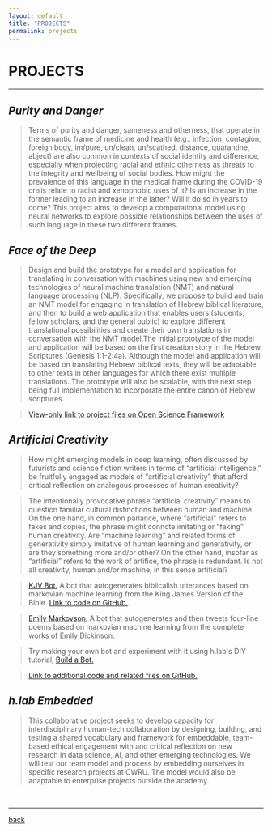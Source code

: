 ```yaml
---
layout: default
title: "PROJECTS"
permalink: projects
---   
```


# PROJECTS #  
  
---  
  
## *Purity and Danger* ##

> Terms of purity and danger, sameness and otherness, that operate in the semantic frame of medicine and health (e.g., infection, contagion, foreign body, im/pure, un/clean, un/scathed, distance, quarantine, abject) are also common in contexts of social identity and difference, especially when projecting racial and ethnic otherness as threats to the integrity and wellbeing of social bodies. How might the prevalence of this language in the medical frame during the COVID-19 crisis relate to racist and xenophobic uses of it? Is an increase in the former leading to an increase in the latter? Will it do so in years to come? This project aims to develop a computational model using neural networks to explore possible relationships between the uses of such language in these two different frames. 

## *Face of the Deep* ##

> Design and build the prototype for a model and application for translating in conversation with machines using new and emerging technologies of neural machine translation (NMT) and natural language processing (NLP). Specifically, we propose to build and train an NMT model for engaging in translation of  Hebrew biblical literature, and then to build a web application that enables users (students, fellow scholars, and the general public) to explore different translational possibilities and create their own translations in conversation with the NMT model.The initial prototype of the model and application will be based on the first creation story in the Hebrew Scriptures (Genesis 1:1-2:4a). Although the model and application will be based on translating Hebrew biblical texts, they will be adaptable to other texts in other languages for which there exist multiple translations. The prototype will also be scalable, with the next step being full implementation to incorporate the entire canon of Hebrew scriptures.  
  
> [View-only link to project files on Open Science Framework](https://osf.io/sgzq5/?view_only=a74accb836e0414b923fe8532b0e9a06)
 

## *Artificial Creativity* ##

> How might emerging models in deep learning, often discussed by futurists and science fiction writers in terms of “artificial intelligence,” be fruitfully engaged as models of “artificial creativity” that afford critical reflection on analogous processes of human creativity?  
  
> The intentionally provocative phrase “artificial creativity” means to question familiar cultural distinctions between human and machine. On the one hand, in common parlance, where "artificial" refers to fakes and copies, the phrase might connote imitating or “faking” human creativity. Are “machine learning” and related forms of generativity simply imitative of human learning and generativity, or are they something more and/or other? On the other hand, insofar as “artificial” refers to the work of artifice, the phrase is redundant. Is not all creativity, human and/or machine, in this sense artificial?  
  
> [KJV Bot.](https://twitter.com/kjvbot) A bot that autogenerates biblicalish utterances based on markovian machine learning from the King James Version of the Bible. [Link to code on GitHub.](https://github.com/timothybeal/kjvbot).  
  
> [Emily Markovson.](https://twitter.com/emilymarkovson) A bot that autogenerates and then tweets four-line poems based on markovian machine learning from the complete works of Emily Dickinson.  

> Try making your own bot and experiment with it using h.lab's DIY tutorial, [Build a Bot.](https://colab.research.google.com/drive/18f0pvnrb7I7IAYu1soWRBi4RiwLbW5Iy?usp=sharing)  

> [Link to additional code and related files on GitHub.](https://github.com/timothybeal/artificialcreativity)

## *h.lab Embedded* ## 

> This collaborative project seeks to develop capacity for interdisciplinary human-tech collaboration by designing, building, and testing a shared vocabulary and framework for embeddable, team-based ethical engagement with and critical reflection on new research in data science, AI, and other emerging technologies. We will test our team model and process by embedding ourselves in specific research projects at CWRU. The model would also be adaptable to enterprise projects outside the academy.  


&nbsp; 
  
---

[back](./)
